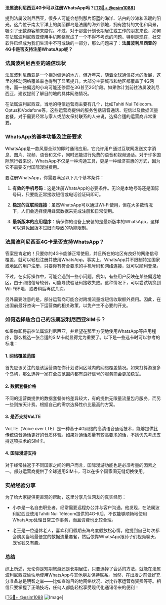 **法属波利尼西亚4G卡可以注册WhatsApp吗？[[TG💪+ @esim1088](https://t.me/s/esim1088)]**

提到法属波利尼西亚，很多人可能会想到那片蔚蓝的海洋、洁白的沙滩和温暖的阳光。这片位于南太平洋上的美丽群岛是法国的海外领地，拥有独特的文化和风景，吸引了无数游客前来度假。不过，对于那些计划长期居住或工作的朋友来说，如何在法属波利尼西亚使用手机网络就成了一个不得不考虑的问题。特别是现在，社交软件已经成为我们生活中不可或缺的一部分，那么问题来了：**法属波利尼西亚的4G卡是否支持注册WhatsApp呢？**

### 法属波利尼西亚的通信现状

法属波利尼西亚是一个相对偏远的地方，但近年来，随着全球通信技术的发展，这里的移动网络覆盖率也得到了显著提升。大部分主要城市和地区都覆盖了4G网络，而一些偏远的小岛可能还停留在3G甚至2G阶段。如果你计划前往法属波利尼西亚，建议提前了解目的地的具体网络情况。

在法属波利尼西亚，当地的电信运营商主要有几个，比如Tahiti Nui Télécom、Optus和Vodafone等。这些运营商提供的服务包括语音通话、短信以及数据流量套餐。对于需要经常与家人或朋友保持联系的人来说，选择合适的运营商非常重要。

### WhatsApp的基本功能及注册要求

WhatsApp是一款风靡全球的即时通讯应用，它允许用户通过互联网发送文字消息、图片、视频、语音和文件，同时还能进行免费的语音和视频通话。对于许多国际旅行者来说，WhatsApp不仅是一种沟通工具，更是一种经济实惠的方式，因为它不需要支付国际漫游费用。

要注册WhatsApp，你需要满足以下几个基本条件：

1. **有效的手机号码**：这是注册WhatsApp的必要条件。无论是本地号码还是国际号码，只要能正常接收短信或电话验证码即可。
   
2. **稳定的互联网连接**：虽然WhatsApp可以通过Wi-Fi使用，但在大多数情况下，人们会选择使用蜂窝数据来完成注册和日常使用。

3. **最新版本的应用程序**：确保你的设备上安装的是最新版本的WhatsApp，这样可以避免因版本过旧而导致的功能限制。

### 法属波利尼西亚4G卡是否支持WhatsApp？

答案是肯定的！只要你的4G卡能够正常使用，并且所在的地区有良好的网络信号覆盖，就可以轻松注册并使用WhatsApp。事实上，WhatsApp并不限制特定国家或地区的用户注册，只要你有符合要求的手机号码和网络连接，就可以顺利登录。

不过，在实际操作中，可能会遇到一些小问题。例如，有些用户反映在某些偏远地区，由于网络信号较弱，可能导致验证码接收失败。这种情况下，可以尝试切换到Wi-Fi环境，或者稍后再试几次。

另外需要注意的是，部分运营商可能会对跨境流量或短信收取额外费用。因此，在出国前最好咨询一下运营商的相关政策，以免产生不必要的开支。

### 如何选择适合自己的法属波利尼西亚SIM卡？

如果你即将前往法属波利尼西亚，并希望在那里方便地使用WhatsApp等应用程序，那么挑选一张合适的SIM卡就显得尤为重要了。以下是一些选卡时可以参考的标准：

#### 1. 网络覆盖范围
首先应该关注的是该运营商在你计划访问区域内的网络覆盖情况。如果打算游览多个岛屿，那么选择一家在全岛范围内都有良好信号的服务商会更加稳妥。

#### 2. 数据套餐价格
不同的运营商提供的数据套餐价格差异较大，有的提供无限量流量包月服务，而另一些则按天计费。根据自己的需求选择性价比最高的方案。

#### 3. 是否支持VoLTE
VoLTE（Voice over LTE）是一种基于4G网络的高清语音通话技术，能够提供比传统语音通话更好的音质体验。如果对通话质量有较高要求的话，不妨优先考虑支持这项技术的SIM卡。

#### 4. 国际漫游支持
对于经常往返于不同国家之间的用户而言，国际漫游功能也是必须考量的因素之一。部分运营商提供了全球通用SIM卡，可以在多个国家间无缝切换使用。

### 实战经验分享

为了给大家提供更直观的帮助，这里分享几位网友的真实经历：

- 小李是一名自由职业者，经常需要远程办公并与客户沟通。他发现，在法属波利尼西亚使用Tahiti Nui Télécom提供的4G卡后，不仅能够顺畅地使用WhatsApp处理日常工作事务，而且资费也比较合理。
  
- 老王是一位退休老人，喜欢利用假期去海岛度假放松心情。他提到自己每次都会购买当地最便宜的数据流量套餐，然后依靠WhatsApp跟孙子们视频聊天，既省钱又有趣。

### 总结

综上所述，无论你是短期旅游还是长期居住，只要选择了合适的方法，就能在法属波利尼西亚愉快地使用WhatsApp与其他朋友保持联系。当然，在出发之前做好充分准备总是明智之举——比如查询目的地网络状况、对比各家运营商资费等等。相信只要掌握了正确技巧，任何人都能轻松享受现代化通讯带来的便利！

[[TG💪+ @esim1088](https://t.me/s/esim1088) ![Image](https://i.postimg.cc/4NQfJmqS/Snipaste-2025-05-13-00-14-12.png)]
